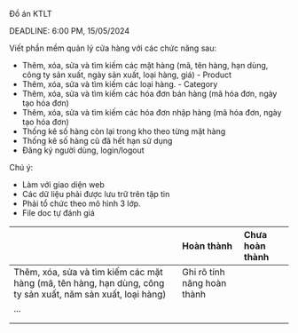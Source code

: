 Đồ án KTLT

DEADLINE: 6:00 PM, 15/05/2024

Viết phần mềm quản lý cửa hàng với các chức năng sau:

- Thêm, xóa, sửa và tìm kiếm các mặt hàng (mã, tên hàng, hạn dùng, công ty sản xuất, ngày sản xuất, loại hàng, giá) \- Product  
- Thêm, xóa, sửa và tìm kiếm các loại hàng. \- Category  
- Thêm, xóa, sửa và tìm kiếm các hóa đơn bán hàng (mã hóa đơn, ngày tạo hóa đơn)  
- Thêm, xóa, sửa và tìm kiếm các hóa đơn nhập hàng (mã hóa đơn, ngày tạo hóa đơn)  
- Thống kê số hàng còn lại trong kho theo từng mặt hàng  
- Thống kê số hàng cũ đã hết hạn sử dụng  
- Đăng ký người dùng, login/logout


  
Chú ý:

- Làm với giao diện web  
- Các dữ liệu phải được lưu trữ trên tập tin  
- Phải tổ chức theo mô hình 3 lớp. 
- File doc tự đánh giá


|  | Hoàn thành | Chưa hoàn thành |
| :---- | :---- | :---- |
| Thêm, xóa, sửa và tìm kiếm các mặt hàng (mã, tên hàng, hạn dùng, công ty sản xuất, năm sản xuất, loại hàng) | Ghi rõ tính năng hoàn thành |  |
| ... |  |  |
|  |  |  |
|  |  |  |


  